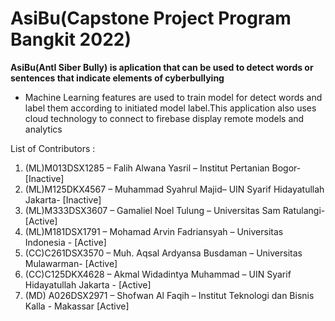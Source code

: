 # AsiBu(Capstone Project Program Bangkit 2022)

**AsiBu(AntI Siber Bully) is aplication that can be used to detect words or sentences that indicate elements of cyberbullying**

* Machine Learning features are used to train model for detect words and label them according to initiated model label.This application also uses cloud technology to connect to firebase display remote models and analytics 

List of Contributors :
1. (ML)M013DSX1285 – Falih Alwana Yasril – Institut Pertanian Bogor- [Inactive]
2. (ML)M125DKX4567 – Muhammad Syahrul Majid– UIN Syarif Hidayatullah Jakarta- [Inactive]
3. (ML)M333DSX3607 – Gamaliel Noel Tulung – Universitas Sam Ratulangi- [Active]
4. (ML)M181DSX1791 – Mohamad Arvin Fadriansyah – Universitas Indonesia - [Active]
5. (CC)C261DSX3570 – Muh. Aqsal Ardyansa Busdaman – Universitas Mulawarman- [Active]
6. (CC)C125DKX4628 – Akmal Widadintya Muhammad – UIN Syarif Hidayatullah Jakarta - [Active]
7. (MD) A026DSX2971 – Shofwan Al Faqih – Institut Teknologi dan Bisnis Kalla - Makassar [Active]
